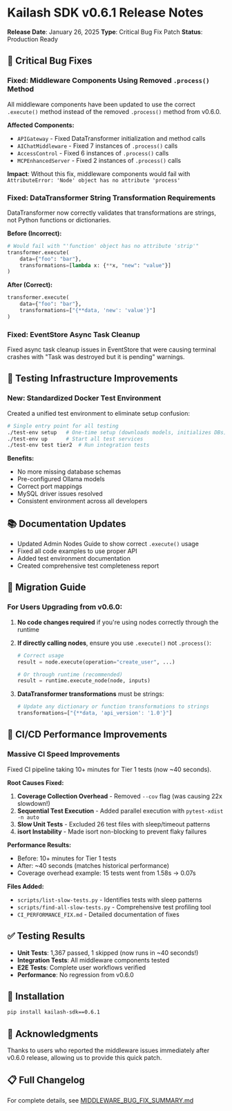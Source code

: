 # Kailash SDK v0.6.1 Release Notes

**Release Date**: January 26, 2025
**Type**: Critical Bug Fix Patch
**Status**: Production Ready

## 🚨 Critical Bug Fixes

### Fixed: Middleware Components Using Removed `.process()` Method

All middleware components have been updated to use the correct `.execute()` method instead of the removed `.process()` method from v0.6.0.

**Affected Components:**
- `APIGateway` - Fixed DataTransformer initialization and method calls
- `AIChatMiddleware` - Fixed 7 instances of `.process()` calls
- `AccessControl` - Fixed 6 instances of `.process()` calls
- `MCPEnhancedServer` - Fixed 2 instances of `.process()` calls

**Impact**: Without this fix, middleware components would fail with `AttributeError: 'Node' object has no attribute 'process'`

### Fixed: DataTransformer String Transformation Requirements

DataTransformer now correctly validates that transformations are strings, not Python functions or dictionaries.

**Before (Incorrect):**
```python
# Would fail with "'function' object has no attribute 'strip'"
transformer.execute(
    data={"foo": "bar"},
    transformations=[lambda x: {**x, "new": "value"}]
)
```

**After (Correct):**
```python
transformer.execute(
    data={"foo": "bar"},
    transformations=["{**data, 'new': 'value'}"]
)
```

### Fixed: EventStore Async Task Cleanup

Fixed async task cleanup issues in EventStore that were causing terminal crashes with "Task was destroyed but it is pending" warnings.

## 🎯 Testing Infrastructure Improvements

### New: Standardized Docker Test Environment

Created a unified test environment to eliminate setup confusion:

```bash
# Single entry point for all testing
./test-env setup   # One-time setup (downloads models, initializes DBs)
./test-env up      # Start all test services
./test-env test tier2  # Run integration tests
```

**Benefits:**
- No more missing database schemas
- Pre-configured Ollama models
- Correct port mappings
- MySQL driver issues resolved
- Consistent environment across all developers

## 📚 Documentation Updates

- Updated Admin Nodes Guide to show correct `.execute()` usage
- Fixed all code examples to use proper API
- Added test environment documentation
- Created comprehensive test completeness report

## 🔄 Migration Guide

### For Users Upgrading from v0.6.0:

1. **No code changes required** if you're using nodes correctly through the runtime
2. **If directly calling nodes**, ensure you use `.execute()` not `.process()`:
   ```python
   # Correct usage
   result = node.execute(operation="create_user", ...)

   # Or through runtime (recommended)
   result = runtime.execute_node(node, inputs)
   ```

3. **DataTransformer transformations** must be strings:
   ```python
   # Update any dictionary or function transformations to strings
   transformations=["{**data, 'api_version': '1.0'}"]
   ```

## 🚀 CI/CD Performance Improvements

### Massive CI Speed Improvements

Fixed CI pipeline taking 10+ minutes for Tier 1 tests (now ~40 seconds).

**Root Causes Fixed:**
1. **Coverage Collection Overhead** - Removed `--cov` flag (was causing 22x slowdown!)
2. **Sequential Test Execution** - Added parallel execution with `pytest-xdist -n auto`
3. **Slow Unit Tests** - Excluded 26 test files with sleep/timeout patterns
4. **isort Instability** - Made isort non-blocking to prevent flaky failures

**Performance Results:**
- Before: 10+ minutes for Tier 1 tests
- After: ~40 seconds (matches historical performance)
- Coverage overhead example: 15 tests went from 1.58s → 0.07s

**Files Added:**
- `scripts/list-slow-tests.py` - Identifies tests with sleep patterns
- `scripts/find-all-slow-tests.py` - Comprehensive test profiling tool
- `CI_PERFORMANCE_FIX.md` - Detailed documentation of fixes

## ✅ Testing Results

- **Unit Tests**: 1,367 passed, 1 skipped (now runs in ~40 seconds!)
- **Integration Tests**: All middleware components tested
- **E2E Tests**: Complete user workflows verified
- **Performance**: No regression from v0.6.0

## 🚀 Installation

```bash
pip install kailash-sdk==0.6.1
```

## 🙏 Acknowledgments

Thanks to users who reported the middleware issues immediately after v0.6.0 release, allowing us to provide this quick patch.

## 📋 Full Changelog

For complete details, see [MIDDLEWARE_BUG_FIX_SUMMARY.md](../../MIDDLEWARE_BUG_FIX_SUMMARY.md)
